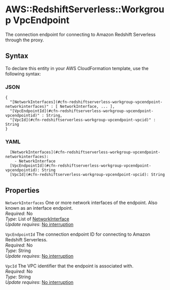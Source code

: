# AWS::RedshiftServerless::Workgroup VpcEndpoint<a name="aws-properties-redshiftserverless-workgroup-vpcendpoint"></a>

The connection endpoint for connecting to Amazon Redshift Serverless through the proxy\.

## Syntax<a name="aws-properties-redshiftserverless-workgroup-vpcendpoint-syntax"></a>

To declare this entity in your AWS CloudFormation template, use the following syntax:

### JSON<a name="aws-properties-redshiftserverless-workgroup-vpcendpoint-syntax.json"></a>

```
{
  "[NetworkInterfaces](#cfn-redshiftserverless-workgroup-vpcendpoint-networkinterfaces)" : [ NetworkInterface, ... ],
  "[VpcEndpointId](#cfn-redshiftserverless-workgroup-vpcendpoint-vpcendpointid)" : String,
  "[VpcId](#cfn-redshiftserverless-workgroup-vpcendpoint-vpcid)" : String
}
```

### YAML<a name="aws-properties-redshiftserverless-workgroup-vpcendpoint-syntax.yaml"></a>

```
  [NetworkInterfaces](#cfn-redshiftserverless-workgroup-vpcendpoint-networkinterfaces):
    - NetworkInterface
  [VpcEndpointId](#cfn-redshiftserverless-workgroup-vpcendpoint-vpcendpointid): String
  [VpcId](#cfn-redshiftserverless-workgroup-vpcendpoint-vpcid): String
```

## Properties<a name="aws-properties-redshiftserverless-workgroup-vpcendpoint-properties"></a>

`NetworkInterfaces` <a name="cfn-redshiftserverless-workgroup-vpcendpoint-networkinterfaces"></a>
One or more network interfaces of the endpoint\. Also known as an interface endpoint\.  
_Required_: No  
_Type_: List of [NetworkInterface](aws-properties-redshiftserverless-workgroup-networkinterface.md)  
_Update requires_: [No interruption](https://docs.aws.amazon.com/AWSCloudFormation/latest/UserGuide/using-cfn-updating-stacks-update-behaviors.html#update-no-interrupt)

`VpcEndpointId` <a name="cfn-redshiftserverless-workgroup-vpcendpoint-vpcendpointid"></a>
The connection endpoint ID for connecting to Amazon Redshift Serverless\.  
_Required_: No  
_Type_: String  
_Update requires_: [No interruption](https://docs.aws.amazon.com/AWSCloudFormation/latest/UserGuide/using-cfn-updating-stacks-update-behaviors.html#update-no-interrupt)

`VpcId` <a name="cfn-redshiftserverless-workgroup-vpcendpoint-vpcid"></a>
The VPC identifier that the endpoint is associated with\.  
_Required_: No  
_Type_: String  
_Update requires_: [No interruption](https://docs.aws.amazon.com/AWSCloudFormation/latest/UserGuide/using-cfn-updating-stacks-update-behaviors.html#update-no-interrupt)
